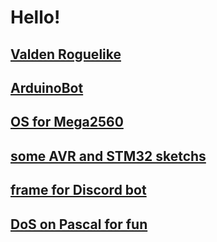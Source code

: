# Hello!

## [Valden Roguelike](https://github.com/evost/Valden)  
## [ArduinoBot](https://gist.github.com/evost/4739eaf18fd2e1d79b663d6e74c65969)  
## [OS for Mega2560](https://gist.github.com/evost/8492b871c24f556e843eb2e148c90016)  
## [some AVR and STM32 sketchs](https://gist.github.com/evost/01cbbc48692089ced9edfd41bff67064)  
## [frame for Discord bot](https://github.com/evost/Discord_bot)  
## [DoS on Pascal for fun](https://github.com/evost/DoScal)  

